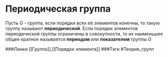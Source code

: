 # Периодическая группа
Пусть $G$ - группа, если порядки всех её элементов конечны, то такую группу называют **периодической**.
Если порядки элементов периодической группы ограничены в совокупности, то их наименьшее общее кратное называется **периодом** или **показателем** группы $G$

###Линки [[Группа]],[[Порядок элемента]]
###Тэги 
 #Теория_групп 